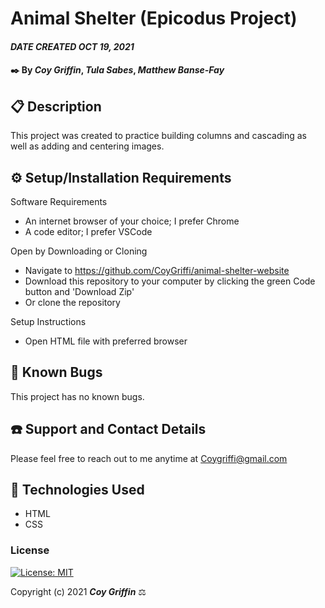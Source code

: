 # Animal Shelter (Epicodus Project)

#### _DATE CREATED OCT 19, 2021_

#### ✒️ By _**Coy Griffin**_, _**Tula Sabes**_, _**Matthew Banse-Fay**_

## 📋 Description

This project was created to practice building columns and cascading as well as adding and centering images.

## ⚙️ Setup/Installation Requirements 

Software Requirements
* An internet browser of your choice; I prefer Chrome
* A code editor; I prefer VSCode

Open by Downloading or Cloning
* Navigate to https://github.com/CoyGriffi/animal-shelter-website
* Download this repository to your computer by clicking the green Code button and 'Download Zip'
* Or clone the repository

Setup Instructions 
* Open HTML file with preferred browser


## 🐜 Known Bugs

This project has no known bugs. 

## ☎️ Support and Contact Details

Please feel free to reach out to me anytime at <Coygriffi@gmail.com>

## 💾 Technologies Used

* HTML
* CSS

### License

[![License: MIT](https://img.shields.io/badge/License-MIT-yellow.svg)](https://opensource.org/licenses/MIT)

Copyright (c) 2021 **_Coy Griffin_** ⚖️
